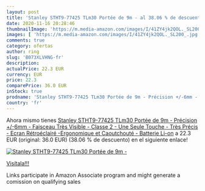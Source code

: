 ```yaml
---
layout: post
title: 'Stanley STHT9-77425 TLm30 Portée de 9m - al 38.06 % de descuento'
date: 2020-11-16 20:28:46
thumbnailImage: 'https://m.media-amazon.com/images/I/41ZY4jk2QOL._SL200_.jpg'
images: [ 'https://m.media-amazon.com/images/I/41ZY4jk2QOL._SL200_.jpg' ]
comments: true
category: ofertas
author: ring
slug: 'B073XLVHNG-fr'
description:
actualPrice: 22.3 EUR
currency: EUR
price: 22.3
comparePrice: 36.0 EUR
inStock: true
prodname: 'Stanley STHT9-77425 TLm30 Portée de 9m - Précision +/-6mm - Faisceau Très Visible - Classe 2 - Une Seule Touche - Très Précis - Ecran Rétroéclairé -Ergonomique et Caoutchouté - Batterie Li-on'
country: 'fr'
---
```


Ahora mismo tienes [Stanley STHT9-77425 TLm30 Portée de 9m - Précision +/-6mm - Faisceau Très Visible - Classe 2 - Une Seule Touche - Très Précis - Ecran Rétroéclairé -Ergonomique et Caoutchouté - Batterie Li-on](https://www.amazon.fr/dp/B073XLVHNG/?tag=tolees0d-21) a 22.3 EUR (original: 36.0 EUR) (38.06 %  de descuento) en el siguiente enlace!

[![Stanley STHT9-77425 TLm30 Portée de 9m -](https://m.media-amazon.com/images/I/41ZY4jk2QOL._SL200_.jpg)](https://www.amazon.fr/dp/B073XLVHNG/?tag=tolees0d-21)

[Visítala!!!](https://www.amazon.fr/dp/B073XLVHNG/?tag=tolees0d-21)

Links participate in Amazon Associate program and might generate a comission on qualifying sales
